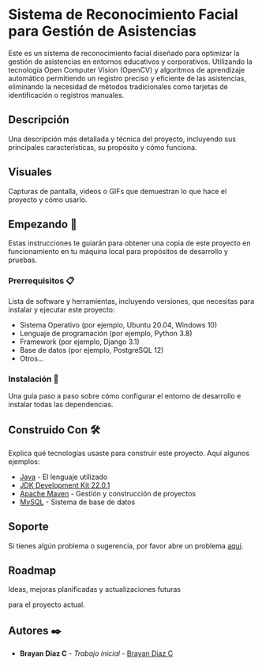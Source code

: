 # Sistema de Reconocimiento Facial para Gestión de Asistencias

 Este es un sistema de reconocimiento facial diseñado para optimizar la gestión de asistencias en entornos educativos y corporativos. Utilizando la tecnología Open Computer Vision (OpenCV) y algoritmos de aprendizaje automático permitiendo un registro preciso y eficiente de las asistencias, eliminando la necesidad de métodos tradicionales como tarjetas de identificación o registros manuales.

 ## Descripción

Una descripción más detallada y técnica del proyecto, incluyendo sus principales características, su propósito y cómo funciona.

## Visuales

Capturas de pantalla, videos o GIFs que demuestran lo que hace el proyecto y cómo usarlo.

## Empezando 🚀

Estas instrucciones te guiarán para obtener una copia de este proyecto en funcionamiento en tu máquina local para propósitos de desarrollo y pruebas.

### Prerrequisitos 📋

Lista de software y herramientas, incluyendo versiones, que necesitas para instalar y ejecutar este proyecto:

- Sistema Operativo (por ejemplo, Ubuntu 20.04, Windows 10)
- Lenguaje de programación (por ejemplo, Python 3.8)
- Framework (por ejemplo, Django 3.1)
- Base de datos (por ejemplo, PostgreSQL 12)
- Otros...

### Instalación 🔧

Una guía paso a paso sobre cómo configurar el entorno de desarrollo e instalar todas las dependencias.

## Construido Con 🛠️

Explica qué tecnologías usaste para construir este proyecto. Aquí algunos ejemplos:

- [Java](https://www.java.com) - El lenguaje utilizado
- [JDK Development Kit 22.0.1](https://www.oracle.com/mx/java/technologies/downloads/)
- [Apache Maven](https://maven.apache.org/index.html) - Gestión y construcción de proyectos
- [MySQL](https://www.mysql.com) - Sistema de base de datos

## Soporte

Si tienes algún problema o sugerencia, por favor abre un problema [aquí](https://github.com/your/project/issues).

## Roadmap

Ideas, mejoras planificadas y actualizaciones futuras

para el proyecto actual.

## Autores ✒️

- **Brayan Diaz C** - _Trabajo inicial_ - [Brayan Diaz C](https://github.com/brayandiazc)

